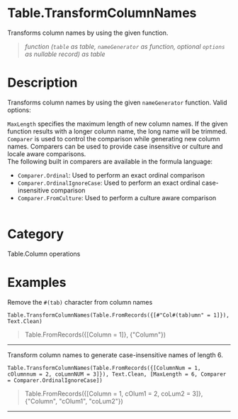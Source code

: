 ﻿# Table.TransformColumnNames
Transforms column names by using the given function.
> _function (<code>table</code> as table, <code>nameGenerator</code> as function, optional <code>options</code> as nullable record) as table_
# Description 
Transforms column names by using the given <code>nameGenerator</code> function. Valid options:
    <div>
      <code>MaxLength</code> specifies the maximum length of new column names. If the given function results with a longer column name, the long name will be trimmed.
    </div>
    <div>
      <code>Comparer</code> is used to control the comparison while generating new column names. Comparers can be used to provide case insensitive or culture and locale aware comparisons.
    </div>
    <div>
      The following built in comparers are available in the formula language:
    </div>
    <ul>
      <li><code>Comparer.Ordinal</code>: Used to perform an exact ordinal comparison</li>
      <li><code>Comparer.OrdinalIgnoreCase</code>: Used to perform an exact ordinal case-insensitive comparison</li>
      <li> <code>Comparer.FromCulture</code>: Used to perform a culture aware comparison</li>      
    </ul>
# Category 
Table.Column operations
# Examples 
Remove the <code>#(tab)</code> character from column names
```
Table.TransformColumnNames(Table.FromRecords({[#"Col#(tab)umn" = 1]}), Text.Clean)
```
> Table.FromRecords({[Column = 1]}, {"Column"})
***
Transform column names to generate case-insensitive names of length 6.
```
Table.TransformColumnNames(Table.FromRecords({[ColumnNum = 1, cOlumnnum = 2, coLumnNUM = 3]}), Text.Clean, [MaxLength = 6, Comparer = Comparer.OrdinalIgnoreCase])
```
> Table.FromRecords({[Column = 1, cOlum1 = 2, coLum2 = 3]}, {"Column", "cOlum1", "coLum2"})
***
